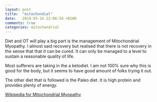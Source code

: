 ```yaml
---
layout: post
title:  "mitochondial"
date:   2019-03-16 22:06:54 +0200
comments: true
categories: mitochondrial
---
```


Diet and OT will play a big part is the management of Mitochondrial Myopathy. I almost said recovery but realised that there is not recovery in the sense that that it can be cured. It can only be managed to a level to sustain a reasonable quality of life.

Most sufferers are taking in the a ketodiet. I am not 100% sure why this is good for the body, but it seems to have good amount of folks trying it out.

The other diet that is followed is the Paleo diet. It is high protein and provides plenty of energy.

[Wikipedia for Mitochondrial Myopathy](https://en.wikipedia.org/wiki/Mitochondrial_myopathy)
